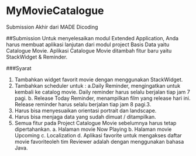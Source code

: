 # MyMovieCatalogue
Submission Akhir dari MADE Dicoding

##Submission
Untuk menyelesaikan modul Extended Application, Anda harus membuat aplikasi lanjutan dari modul project Basis Data yaitu Catalogue Movie. Aplikasi Catalogue Movie ditambah fitur baru yaitu StackWidget & Reminder.


###Syarat

1. Tambahkan widget favorit movie dengan menggunakan StackWidget.
2. Tambahkan scheduler untuk :
 a.Daily Reminder, mengingatkan untuk kembali ke catalog movie. Daily reminder harus selalu berjalan tiap jam 7 pagi.
 b. Release Today Reminder, menampilkan film yang release hari ini. Release reminder harus selalu berjalan tiap jam 8 pagi.3. 
3. Harus bisa menyesuaikan orientasi portrait dan landscape.
4. Harus bisa menjaga data yang sudah dimuat / ditampilkan.
5. Semua fitur pada Project Catalogue Movie sebelumnya harus tetap dipertahankan.
 a. Halaman movie Now Playing
 b. Halaman movie Upcoming
 c. Localization
 d. Aplikasi favorite untuk mengakses daftar movie favoriteoleh tim Reviewer adalah dengan menggunakan bahasa Java.
